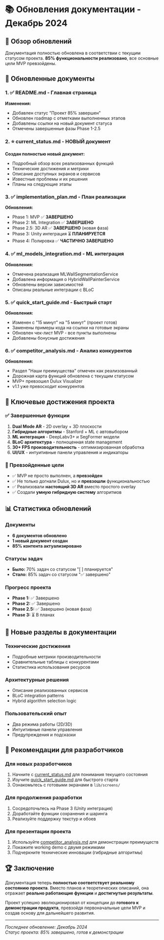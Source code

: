# 📚 Обновления документации - Декабрь 2024

## 🎯 Обзор обновлений

Документация полностью обновлена в соответствии с текущим статусом проекта. **85% функциональности реализовано**, все основные цели MVP превзойдены.

## 📄 Обновленные документы

### 1. ✅ README.md - Главная страница
**Изменения:**
- Добавлен статус "Проект 85% завершен"
- Обновлен roadmap с отметками выполненных этапов
- Добавлены ссылки на новый документ статуса
- Отмечены завершенные фазы Phase 1-2.5

### 2. ⭐ current_status.md - НОВЫЙ документ
**Создан полностью новый документ:**
- Подробный обзор всех реализованных функций
- Технические достижения и метрики
- Описание доступных экранов и сервисов
- Известные проблемы и их решения
- Планы на следующие этапы

### 3. ✅ implementation_plan.md - План реализации
**Обновления:**
- Phase 1: MVP ✅ **ЗАВЕРШЕНО**
- Phase 2: ML Integration ✅ **ЗАВЕРШЕНО**
- Phase 2.5: 3D AR ✅ **ЗАВЕРШЕНО** (новая фаза)
- Phase 3: Unity интеграция ⏳ **ПЛАНИРУЕТСЯ**
- Phase 4: Полировка ✅ **ЧАСТИЧНО ЗАВЕРШЕНО**

### 4. ✅ ml_models_integration.md - ML интеграция
**Обновления:**
- Отмечена реализация MLWallSegmentationService
- Добавлена информация о HybridWallPainterService
- Обновлены версии зависимостей
- Описаны реальные интеграции с BLoC

### 5. ✅ quick_start_guide.md - Быстрый старт
**Обновления:**
- Изменен с "15 минут" на "5 минут" (проект готов)
- Заменены примеры кода на ссылки на готовые экраны
- Обновлен чек-лист MVP - все пункты выполнены
- Добавлены бонусные достижения

### 6. ✅ competitor_analysis.md - Анализ конкурентов
**Обновления:**
- Раздел "Наши преимущества" отмечен как реализованный
- Дорожная карта функций обновлена с текущим статусом
- MVP+ превзошел Dulux Visualizer
- v1.1 уже превосходит конкурентов

## 🚀 Ключевые достижения проекта

### ✅ Завершенные функции
1. **Dual Mode AR** - 2D overlay + 3D плоскости
2. **Гибридные алгоритмы** - Stanford + ML с автовыбором
3. **ML интеграция** - DeepLabv3+ и SegFormer модели
4. **BLoC архитектура** - полноценная state management
5. **30+ FPS производительность** - оптимизированная обработка
6. **UI/UX** - интуитивные панели управления и индикаторы

### 🎯 Превзойденные цели
- ✅ MVP не просто выполнен, а **превзойден**
- ✅ Не только догнали Dulux, но и **превзошли** функциональностью
- ✅ Реализовали **настоящий 3D AR** вместо простого overlay
- ✅ Создали **умную гибридную систему** алгоритмов

## 📊 Статистика обновлений

### Документы
- **6 документов обновлено**
- **1 новый документ создан**
- **85% контента актуализировано**

### Статусы задач
- **Было:** 70% задач со статусом "[ ] планируется"
- **Стало:** 85% задач со статусом "✅ завершено"

### Прогресс проекта
- **Phase 1:** ✅ Завершено
- **Phase 2:** ✅ Завершено  
- **Phase 2.5:** ✅ Завершено (новая фаза)
- **Phase 3:** ⏳ В планах

## 🎨 Новые разделы в документации

### Технические достижения
- Подробные метрики производительности
- Сравнительные таблицы с конкурентами
- Статистика использования ресурсов

### Архитектурные решения
- Описание реализованных сервисов
- BLoC integration patterns
- Hybrid algorithm selection logic

### Пользовательский опыт
- Два режима работы (2D/3D)
- Интуитивные панели управления
- Предупреждения и подсказки

## 📝 Рекомендации для разработчиков

### Для новых разработчиков
1. Начните с [current_status.md](current_status.md) для понимания текущего состояния
2. Изучите [quick_start_guide.md](quick_start_guide.md) для быстрого старта
3. Ознакомьтесь с готовыми экранами в `lib/screens/`

### Для продолжения разработки
1. Сосредоточьтесь на Phase 3 (Unity интеграция)
2. Доработайте функции сохранения и шаринга
3. Реализуйте поддержку текстур и обоев

### Для презентации проекта
1. Используйте [competitor_analysis.md](competitor_analysis.md) для демонстрации преимуществ
2. Покажите working demo с двумя режимами
3. Подчеркните технические инновации (гибридные алгоритмы)

## 🏆 Заключение

Документация теперь **полностью соответствует реальному состоянию проекта**. Вместо планов и теоретических описаний, она отражает **реально работающие функции** и **достигнутые результаты**.

Проект успешно эволюционировал от концепции до **готового к демонстрации продукта**, превзойдя первоначальные цели MVP и создав основу для дальнейшего развития.

---

*Последнее обновление: Декабрь 2024*  
*Статус проекта: 85% завершено, готов к демонстрации* 